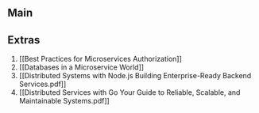 
## Main

## Extras
1. [[Best Practices for Microservices Authorization]]
2. [[Databases in a Microservice World]]
3. [[Distributed Systems with Node.js Building Enterprise-Ready Backend Services.pdf]]
4. [[Distributed Services with Go Your Guide to Reliable, Scalable, and Maintainable Systems.pdf]]